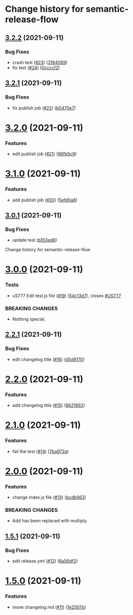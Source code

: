 # Change history for semantic-release-flow

## [3.2.2](https://github.com/ssergiyenko/semantic-release-flow/compare/v3.2.1...v3.2.2) (2021-09-11)


### Bug Fixes

* crash test ([#23](https://github.com/ssergiyenko/semantic-release-flow/issues/23)) ([3184089](https://github.com/ssergiyenko/semantic-release-flow/commit/3184089512b658d761579b6349bd43f9b260726f))
* fix test ([#24](https://github.com/ssergiyenko/semantic-release-flow/issues/24)) ([0ccccf2](https://github.com/ssergiyenko/semantic-release-flow/commit/0ccccf2d307eb6649efa996f518ad0f911960c10))

## [3.2.1](https://github.com/ssergiyenko/semantic-release-flow/compare/v3.2.0...v3.2.1) (2021-09-11)


### Bug Fixes

* fix publish job ([#22](https://github.com/ssergiyenko/semantic-release-flow/issues/22)) ([b0470e7](https://github.com/ssergiyenko/semantic-release-flow/commit/b0470e78e3d70e6ada08793e7787e175da4dc814))

# [3.2.0](https://github.com/ssergiyenko/semantic-release-flow/compare/v3.1.0...v3.2.0) (2021-09-11)


### Features

* edit publish job ([#21](https://github.com/ssergiyenko/semantic-release-flow/issues/21)) ([66fb5c9](https://github.com/ssergiyenko/semantic-release-flow/commit/66fb5c9b159c1f9d6d3a5e72313acbe12e153bbb))

# [3.1.0](https://github.com/ssergiyenko/semantic-release-flow/compare/v3.0.1...v3.1.0) (2021-09-11)


### Features

* add publish job ([#20](https://github.com/ssergiyenko/semantic-release-flow/issues/20)) ([5efd0a8](https://github.com/ssergiyenko/semantic-release-flow/commit/5efd0a8ee0078ce4ed814ef8ab10081e69c15faf))

## [3.0.1](https://github.com/ssergiyenko/semantic-release-flow/compare/v3.0.0...v3.0.1) (2021-09-11)


### Bug Fixes

* update test ([b153ed8](https://github.com/ssergiyenko/semantic-release-flow/commit/b153ed85a523b509c42bf20499f8e0ad3db6f050))

Change history for semantic-release-flow

# [3.0.0](https://github.com/ssergiyenko/semantic-release-flow/compare/v2.2.1...v3.0.0) (2021-09-11)


### Tests

* uS777 Edit test.js file ([#19](https://github.com/ssergiyenko/semantic-release-flow/issues/19)) ([54c13d7](https://github.com/ssergiyenko/semantic-release-flow/commit/54c13d7f21ec9a75f6325ab970dea38337f04705)), closes [#US777](https://github.com/ssergiyenko/semantic-release-flow/issues/US777)


### BREAKING CHANGES

* Nothing special.

## [2.2.1](https://github.com/ssergiyenko/semantic-release-flow/compare/v2.2.0...v2.2.1) (2021-09-11)


### Bug Fixes

* edit changelog title ([#16](https://github.com/ssergiyenko/semantic-release-flow/issues/16)) ([d5d9170](https://github.com/ssergiyenko/semantic-release-flow/commit/d5d917051d65410e9478e51d9efb4c3cfbdf7340))

# [2.2.0](https://github.com/ssergiyenko/semantic-release-flow/compare/v2.1.0...v2.2.0) (2021-09-11)


### Features

* add changelog title ([#15](https://github.com/ssergiyenko/semantic-release-flow/issues/15)) ([8621662](https://github.com/ssergiyenko/semantic-release-flow/commit/8621662af2acbcb364ffd83e86c31936b3996144))

# [2.1.0](https://github.com/ssergiyenko/semantic-release-flow/compare/v2.0.0...v2.1.0) (2021-09-11)


### Features

* fail the test ([#14](https://github.com/ssergiyenko/semantic-release-flow/issues/14)) ([7ba972a](https://github.com/ssergiyenko/semantic-release-flow/commit/7ba972a3a59be4144b7f41009e8803d351e1fecc))

# [2.0.0](https://github.com/ssergiyenko/semantic-release-flow/compare/v1.5.1...v2.0.0) (2021-09-11)


### Features

* change index.js file ([#13](https://github.com/ssergiyenko/semantic-release-flow/issues/13)) ([bcdb663](https://github.com/ssergiyenko/semantic-release-flow/commit/bcdb663c78470317b36f00a25ccf6ae80497a660))


### BREAKING CHANGES

* Add has been replaced with multiply.

## [1.5.1](https://github.com/ssergiyenko/semantic-release-flow/compare/v1.5.0...v1.5.1) (2021-09-11)


### Bug Fixes

* edit release.yml ([#12](https://github.com/ssergiyenko/semantic-release-flow/issues/12)) ([6a56df2](https://github.com/ssergiyenko/semantic-release-flow/commit/6a56df23ba5d6c251b026c392317febb3f7ca862))

# [1.5.0](https://github.com/ssergiyenko/semantic-release-flow/compare/v1.4.0...v1.5.0) (2021-09-11)


### Features

* move changelog.md ([#11](https://github.com/ssergiyenko/semantic-release-flow/issues/11)) ([1e2507b](https://github.com/ssergiyenko/semantic-release-flow/commit/1e2507b806c658ccd5e56a92ccaaad6697b23aff))
